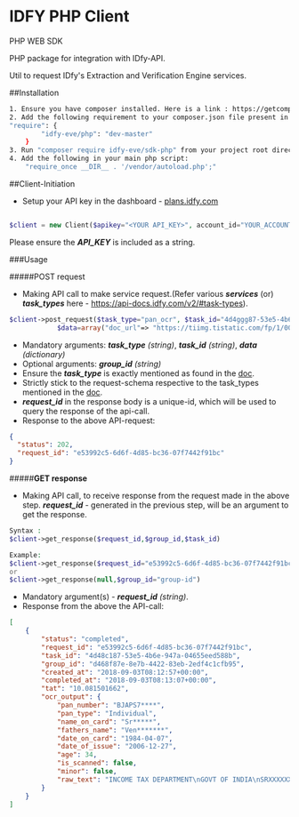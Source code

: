 # IDFY PHP Client
PHP WEB SDK

PHP package for integration with IDfy-API.

Util to request IDfy's Extraction and Verification Engine services.

##Installation

```bash
1. Ensure you have composer installed. Here is a link : https://getcomposer.org/download/
2. Add the following requirement to your composer.json file present in the project :
"require": {
        "idfy-eve/php": "dev-master"
    }
3. Run "composer require idfy-eve/sdk-php" from your project root directory
4. Add the following in your main php script:
    "require_once __DIR__ . '/vendor/autoload.php';"

```

##Client-Initiation

- Setup your API key in the dashboard - [plans.idfy.com](plans.idfy.com)

```php

$client = new Client($apikey="<YOUR API_KEY>", account_id="YOUR_ACCOUNT_ID");
```
Please ensure the ***API_KEY*** is included as a string.

###Usage

#####POST request
- Making API call to make service request.(Refer various ***services*** (or) ***task_types*** here - https://api-docs.idfy.com/v2/#task-types).
    
```php
$client->post_request($task_type="pan_ocr", $task_id="4d4ggg87-53e5-4b6e-947a-04655eed588b",
            $data=array("doc_url"=> "https://tiimg.tistatic.com/fp/1/003/642/pan-card-ser554.jpg",);
```
- Mandatory arguments: ***task_type*** *(string)*, ***task_id*** *(string)*, ***data*** *(dictionary)*
- Optional arguments: ***group_id*** *(string)*
- Ensure the ***task_type*** is exactly mentioned as found in the [doc](https://api-docs.idfy.com/v2/#task-types).
- Strictly stick to the request-schema respective to the task_types mentioned in the [doc](https://api-docs.idfy.com/v2/#task-types).
- ***request_id*** in the response body is a unique-id, which will be used to query the response of the api-call.
- Response to the above API-request:
```json
{
  "status": 202, 
  "request_id": "e53992c5-6d6f-4d85-bc36-07f7442f91bc"
}
```


#####**GET response**
- Making API call, to receive response from the request made in the above step. ***request_id*** - generated in the previous step, will be an argument to get the response.
```php
Syntax : 
$client->get_response($request_id,$group_id,$task_id)

Example:
$client->get_response($request_id="e53992c5-6d6f-4d85-bc36-07f7442f91bc")
or
$client->get_response(null,$group_id="group-id")
```
- Mandatory argument(s) - ***request_id*** *(string)*.
- Response from the above the API-call:
```json
[
    {
        "status": "completed",
        "request_id": "e53992c5-6d6f-4d85-bc36-07f7442f91bc",
        "task_id": "4d48c187-53e5-4b6e-947a-04655eed588b",
        "group_id": "d468f87e-8e7b-4422-83eb-2edf4c1cfb95",
        "created_at": "2018-09-03T08:12:57+00:00",
        "completed_at": "2018-09-03T08:13:07+00:00",
        "tat": "10.081501662",
        "ocr_output": {
            "pan_number": "BJAPS7****",
            "pan_type": "Individual",
            "name_on_card": "Sr*****",
            "fathers_name": "Ven*******",
            "date_on_card": "1984-04-07",
            "date_of_issue": "2006-12-27",
            "age": 34,
            "is_scanned": false,
            "minor": false,
            "raw_text": "INCOME TAX DEPARTMENT\nGOVT OF INDIA\nSRXXXXXXX G V\nVEN********\n07/04/1984\nPermanent Account Number\nBJAPSXXXX\nSignature\n"
        }
    }
]            
```
                    